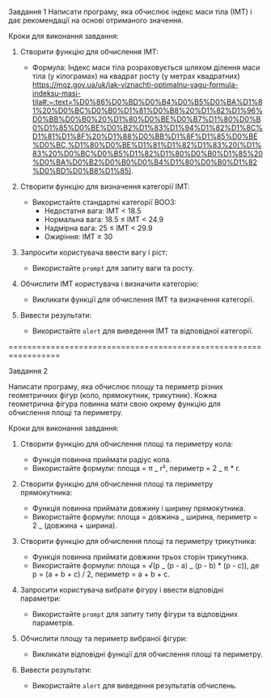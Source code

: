 Завдання 1
Написати програму, яка обчислює індекс маси тіла (ІМТ) і дає рекомендації на основі отриманого значення.

Кроки для виконання завдання:

1. Створити функцію для обчислення ІМТ:

   - Формула: Індекс маси тіла розраховується шляхом ділення маси тіла (у кілограмах) на квадрат росту (у метрах квадратних)
     https://moz.gov.ua/uk/jak-viznachti-optimalnu-vagu-formula-indeksu-masi-tila#:~:text=%D0%86%D0%BD%D0%B4%D0%B5%D0%BA%D1%81%20%D0%BC%D0%B0%D1%81%D0%B8%20%D1%82%D1%96%D0%BB%D0%B0%20%D1%80%D0%BE%D0%B7%D1%80%D0%B0%D1%85%D0%BE%D0%B2%D1%83%D1%94%D1%82%D1%8C%D1%81%D1%8F%20%D1%88%D0%BB%D1%8F%D1%85%D0%BE%D0%BC,%D1%80%D0%BE%D1%81%D1%82%D1%83%20(%D1%83%20%D0%BC%D0%B5%D1%82%D1%80%D0%B0%D1%85%20%D0%BA%D0%B2%D0%B0%D0%B4%D1%80%D0%B0%D1%82%D0%BD%D0%B8%D1%85).

2. Створити функцію для визначення категорії ІМТ:

   - Використайте стандартні категорії ВООЗ:
     - Недостатня вага: ІМТ < 18.5
     - Нормальна вага: 18.5 ≤ ІМТ < 24.9
     - Надмірна вага: 25 ≤ ІМТ < 29.9
     - Ожиріння: ІМТ ≥ 30

3. Запросити користувача ввести вагу і ріст:

   - Використайте `prompt` для запиту ваги та росту.

4. Обчислити ІМТ користувача і визначити категорію:

   - Викликати функції для обчислення ІМТ та визначення категорії.

5. Вивести результати:
   - Використайте `alert` для виведення ІМТ та відповідної категорії.

=================================================================

Завдання 2

Написати програму, яка обчислює площу та периметр різних геометричних фігур (коло, прямокутник, трикутник). Кожна геометрична фігура повинна мати свою окрему функцію для обчислення площі та периметру.

Кроки для виконання завдання:

1. Створити функцію для обчислення площі та периметру кола:

   - Функція повинна приймати радіус кола.
   - Використайте формули: площа = π _ r², периметр = 2 _ π \* r.

2. Створити функцію для обчислення площі та периметру прямокутника:

   - Функція повинна приймати довжину і ширину прямокутника.
   - Використайте формули: площа = довжина _ ширина, периметр = 2 _ (довжина + ширина).

3. Створити функцію для обчислення площі та периметру трикутника:

   - Функція повинна приймати довжини трьох сторін трикутника.
   - Використайте формули: площа = √(p _ (p - a) _ (p - b) \* (p - c)), де p = (a + b + c) / 2, периметр = a + b + c.

4. Запросити користувача вибрати фігуру і ввести відповідні параметри:

   - Використайте `prompt` для запиту типу фігури та відповідних параметрів.

5. Обчислити площу та периметр вибраної фігури:

   - Викликати відповідні функції для обчислення площі та периметру.

6. Вивести результати:
   - Використайте `alert` для виведення результатів обчислень.
